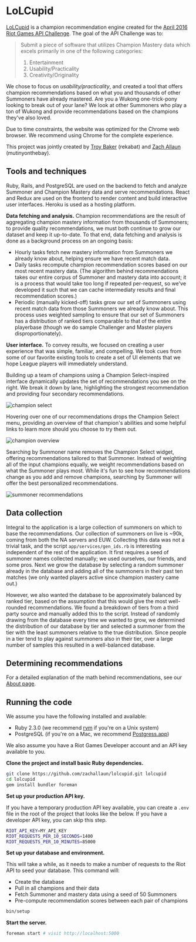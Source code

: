 # LoLCupid

[LoLCupid](http://www.lolcupid.me) is a champion recommendation engine created for the [April 2016 Riot Games API Challenge](https://developer.riotgames.com/discussion/announcements/show/eoq3tZd1). The goal of the API Challenge was to:

> Submit a piece of software that utilizes Champion Mastery data which excels primarily in one of the following categories:
>
> 1. Entertainment
> 2. Usability/Practicality
> 3. Creativity/Originality

We chose to focus on *usability/practicality*, and created a tool that offers champion recommendations based on what you and thousands of other Summoners have already mastered. Are you a Wukong one-trick-pony looking to break out of your lane? We look at other Summoners who play a ton of Wukong and provide recommendations based on the champions they've also loved.

Due to time constraints, the website was optimized for the Chrome web browser. We recommend using Chrome for the complete experience.

This project was jointly created by [Troy Baker](https://github.com/rekabat) (rekabat) and [Zach Allaun](https://github.com/zachallaun) (mutinyonthebay).

## Tools and techniques

Ruby, Rails, and PostgreSQL are used on the backend to fetch and analyze Summoner and Champion Mastery data and serve recommendations. React and Redux are used on the frontend to render content and build interactive user interfaces. Heroku is used as a hosting platform.

**Data fetching and analysis.** Champion recommendations are the result of aggregating champion mastery information from thousands of Summoners; to provide quality recommendations, we must both continue to grow our dataset and keep it up-to-date. To that end, data fetching and analysis is done as a background process on an ongoing basis:

- Hourly tasks fetch new mastery information from Summoners we already know about, helping ensure we have recent match data.
- Daily tasks recompute champion recommendation scores based on our most recent mastery data. (The algorithm behind recommendations takes our entire corpus of Summoner and mastery data into account; it is a process that would take too long if repeated per-request, so we've developed it such that we can cache intermediaty results and final recommendation scores.)
- Periodic (manually kicked-off) tasks grow our set of Summoners using recent match data from those Summoners we already know about. This process uses weighted sampling to ensure that our set of Summoners has a distribution of ranked tiers comparable to that of the entire playerbase (though we do sample Challenger and Master players disproportionately).

**User interface.** To convey results, we focused on creating a user experience that was simple, familiar, and compelling. We took cues from some of our favorite existing tools to create a set of UI elements that we hope League players will immediately understand.

Building up a team of champions using a Champion Select-inspired interface dynamically updates the set of recommendations you see on the right. We break it down by lane, highlighting the strongest recommendation and providing four secondary recommendations.

![champion select](http://i.imgur.com/h4D7SlN.png)

Hovering over one of our recommendations drops the Champion Select menu, providing an overview of that champion's abilities and some helpful links to learn more should you choose to try them out.

![champion overview](http://i.imgur.com/bTzcaQH.png)

Searching by Summoner name removes the Champion Select widget, offering recommendations tailored to that Summoner. Instead of weighting all of the input champions equally, we weight recommendations based on what the Summoner plays most. While it's fun to see how recommendations change as you add and remove champions, searching by Summoner will offer the best personalized recommendations.

![summoner recommendations](http://i.imgur.com/uldWeJ8.png)

## Data collection

Integral to the application is a large collection of summoners on which to base the recommendations. Our collection of summoners on live is ~90k, coming from both the NA servers and EUW. Collecting this data was not a trivial task, and the script `app/services/gen_ids.rb` is interesting independent of the rest of the application. It first requires a seed of summoner names collected manually; we used ourselves, our friends, and some pros. Next we grow the database by selecting a random summoner already in the database and adding all of the summoners in their past ten matches (we only wanted players active since champion mastery came out.)

However, we also wanted the database to be approximately balanced by ranked tier, based on the assumption that this would give the most well-rounded recommendations. We found a breakdown of tiers from a third party source and manually added this to the script. Instead of randomly drawing from the database every time we wanted to grow, we determined the distribution of our database by tier and selected a summoner from the tier with the least summoners relative to the true distribution. Since people in a tier tend to play against summoners also in their tier, over a large number of samples this resulted in a well-balanced database.

## Determining recommendations

For a detailed explanation of the math behind recommendations, see our [About page](http://www.lolcupid.me/about).

## Running the code
We assume you have the following installed and available:

- Ruby 2.3.0 (we recommend [rvm](https://rvm.io/rvm/basics) if you're on a Unix system)
- PostgreSQL (if you're on a Mac, we recommend [Postgress.app](http://postgresapp.com/))

We also assume you have a Riot Games Developer account and an API key available to you.

**Clone the project and install basic Ruby dependencies.**

```sh
git clone https://github.com/zachallaun/lolcupid.git lolcupid
cd lolcupid
gem install bundler foreman
```

**Set up your production API key.**

If you have a temporary production API key available, you can create a `.env` file in the root of the project that looks like the below. If you have a developer API key, you can skip this step.

```sh
RIOT_API_KEY=MY_API_KEY
RIOT_REQUESTS_PER_10_SECONDS=1400
RIOT_REQUESTS_PER_10_MINUTES=85000
```

**Set up your database and environment.**

This will take a while, as it needs to make a number of requests to the Riot API to seed your database. This command will:

- Create the database
- Pull in all champions and their data
- Fetch Summoner and mastery data using a seed of 50 Summoners
- Pre-compute recommendation scores between each pair of champions

```sh
bin/setup
```

**Start the server.**

```sh
foreman start # visit http://localhost:5000
```
